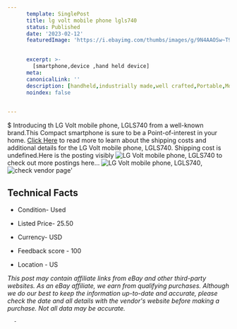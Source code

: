 ```yaml
---
      template: SinglePost
      title: lg volt mobile phone lgls740
      status: Published
      date: '2023-02-12'
      featuredImage: 'https://i.ebayimg.com/thumbs/images/g/9N4AAOSw~T9jsJsh/s-l225.jpg'
       

      excerpt: >-
        [smartphone,device ,hand held device]
      meta:
      canonicalLink: ''
      description: [handheld,industrially made,well crafted,Portable,Mobile,Compact,Convenient,Lightweight,Maneuverable,Man-portable,Miniature,Carriable,Hand-held,Light,Holdable,Transportable,Mobile device,Pocket-sized,On-the-go,Wireless,Cordless,Compact size,Convenient size, smartphone,device ,hand held device]
      noindex: false
      

---
```

$
      Introducing th LG Volt mobile phone, LGLS740 from a well-known brand.This Compact smartphone is sure to be a Point-of-interest in your home. [Click Here](https://www.ebay.com/itm/185719730846?hash=item2b3dc2329e%3Ag%3A9N4AAOSw%7ET9jsJsh&mkevt=1&mkcid=1&mkrid=711-53200-19255-0&campid=%253CePNCampaignId%253E&customid=%253CreferenceId%253E&toolid=10049) to read more to learn about the shipping costs and additional details for the LG Volt mobile phone, LGLS740. Shipping cost is undefined.Here is the posting visibly ![LG Volt mobile phone, LGLS740](https://i.ebayimg.com/thumbs/images/g/9N4AAOSw~T9jsJsh/s-l225.jpg) to check out more postings here... ![LG Volt mobile phone, LGLS740](https://i.ebayimg.com/images/g/9N4AAOSw~T9jsJsh/s-l1600.jpg), ![check vendor page](https://origin-galleryplus.ebayimg.com/ws/web/185719730846_2_0_1/225x225.jpg,https://origin-galleryplus.ebayimg.com/ws/web/185719730846_3_0_1/225x225.jpg,https://origin-galleryplus.ebayimg.com/ws/web/185719730846_4_0_1/225x225.jpg)'

      

 ## Technical Facts 



     
      

 - Condition- Used 


      

 - Listed Price- 25.50 


      

 - Currency- USD 


      

 - Feedback score - 100 


      

 - Location - US 


      
      

 *_This post may contain affiliate links from eBay and other third-party websites. As an eBay affiliate, we earn from qualifying purchases. Although we do our best to keep the information up-to-date and accurate, please check the date and all details with the vendor's website before making a purchase. Not all data may be accurate._*




      -
